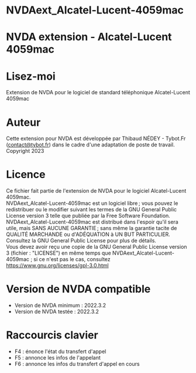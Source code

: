 # NVDAext_Alcatel-Lucent-4059mac
# NVDA extension - Alcatel-Lucent 4059mac

# Lisez-moi
Extension de NVDA pour le logiciel de standard téléphonique Alcatel-Lucent 4059mac

# Auteur
Cette extension pour NVDA est développée par Thibaud NÉDEY - Tybot.Fr (contact@tybot.fr) dans le cadre d'une adaptation de poste de travail.  
Copyright 2023

# Licence
Ce fichier fait partie de l'extension de NVDA pour le logiciel Alcatel-Lucent 4059mac.  
NVDAext_Alcatel-Lucent-4059mac est un logiciel libre ; vous pouvez le redistribuer ou le modifier suivant les termes de la GNU General Public License version 3 telle que publiée par la Free Software Foundation.  
NVDAext_Alcatel-Lucent-4059mac est distribué dans l'espoir qu'il sera utile, mais SANS AUCUNE GARANTIE ; sans même la garantie tacite de QUALITÉ MARCHANDE ou d'ADÉQUATION à UN BUT PARTICULIER. Consultez la GNU General Public License pour plus de détails.  
Vous devez avoir reçu une copie de la GNU General Public License version 3 (fichier : "LICENSE") en même temps que NVDAext_Alcatel-Lucent-4059mac ; si ce n'est pas le cas, consultez https://www.gnu.org/licenses/gpl-3.0.html  

# Version de NVDA compatible
* Version de NVDA minimum : 2022.3.2
* Version de NVDA testée : 2022.3.2

# Raccourcis clavier
* F4 : énonce l'état du transfert d'appel
* F5 : annonce les infos de l'appelant
* F6 : annonce les infos du transfert d'appel en cours